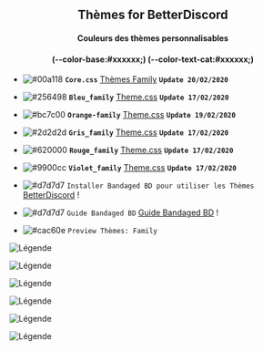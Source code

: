 <h2 align="center">Thèmes for BetterDiscord</h2>
<h4 align="center">Couleurs des thèmes personnalisables</h4>
<h4 align="center">(--color-base:#xxxxxx;)  (--color-text-cat:#xxxxxx;)</h4>

- ![#00a118](https://placehold.it/15/00a118/b5e853?text=+) **`Core.css`** [Thèmes Family](https://bibitor31.github.io/Bibitor-Themes/addons/core.css) **`Update 20/02/2020`**

- ![#256498](https://placehold.it/15/256498/b5e853?text=+) **`Bleu_family`** [Theme.css](https://bibitor31.github.io/Bibitor-Themes/Bleu_family.theme.css) **`Update 17/02/2020`**

- ![#bc7c00](https://placehold.it/15/bc7c00/b5e853?text=+) **`Orange-family`** [Theme.css](https://bibitor31.github.io/Bibitor-Themes/Orange-family.theme.css) **`Update 19/02/2020`**

- ![#2d2d2d](https://placehold.it/15/2d2d2d/b5e853?text=+) **`Gris_family`** [Theme.css](https://bibitor31.github.io/Bibitor-Themes/Gris-family.theme.css) **`Update 17/02/2020`**

- ![#620000](https://placehold.it/15/620000/b5e853?text=+) **`Rouge_family`** [Theme.css](https://bibitor31.github.io/Bibitor-Themes/Rouge-family.theme.css) **`Update 17/02/2020`**

- ![#9900cc](https://placehold.it/15/9900cc/b5e853?text=+) **`Violet_family`** [Theme.css](https://bibitor31.github.io/Bibitor-Themes/Violet-family.theme.css) **`Update 17/02/2020`**

- ![#d7d7d7](https://placehold.it/15/d7d7d7/b5e853?text=+) `Installer Bandaged BD pour utiliser les Thèmes`  [BetterDiscord](https://betterdiscord.net/home/) !

- ![#d7d7d7](https://placehold.it/15/d7d7d7/b5e853?text=+) `Guide Bandaged BD`  [Guide Bandaged BD](https://0x71.cc/bd/guide/) !

- ![#cac60e](https://placehold.it/15/cac60e/b5e853?text=+) `Preview Thèmes: Family`

![Légende](https://i.imgur.com/7N1W8Nq.png)

![Légende](https://i.imgur.com/uquAfTy.png)

![Légende](https://i.imgur.com/v3huZWo.png)

![Légende](https://i.imgur.com/CldmvZx.png)

![Légende](https://i.imgur.com/AkAlT1C.png)

![Légende](https://i.imgur.com/ycId5qZ.png)

